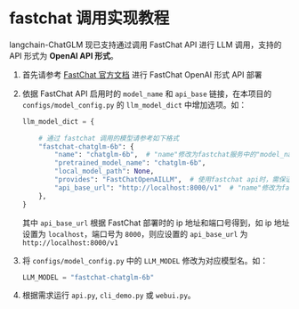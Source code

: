 # fastchat 调用实现教程
langchain-ChatGLM 现已支持通过调用 FastChat API 进行 LLM 调用，支持的 API 形式为 **OpenAI API 形式**。 
1. 首先请参考 [FastChat 官方文档](https://github.com/lm-sys/FastChat/blob/main/docs/openai_api.md#restful-api-server) 进行 FastChat OpenAI 形式 API 部署
2. 依据 FastChat API 启用时的 `model_name` 和 `api_base` 链接，在本项目的 `configs/model_config.py` 的 `llm_model_dict` 中增加选项。如：
    ```python
    llm_model_dict = {
            
        # 通过 fastchat 调用的模型请参考如下格式
        "fastchat-chatglm-6b": {
            "name": "chatglm-6b",  # "name"修改为fastchat服务中的"model_name"
            "pretrained_model_name": "chatglm-6b",
            "local_model_path": None,
            "provides": "FastChatOpenAILLM",  # 使用fastchat api时，需保证"provides"为"FastChatOpenAILLM"
            "api_base_url": "http://localhost:8000/v1"  # "name"修改为fastchat服务中的"api_base_url"
        },
    }
    ```
    其中 `api_base_url` 根据 FastChat 部署时的 ip 地址和端口号得到，如 ip 地址设置为 `localhost`，端口号为 `8000`，则应设置的 `api_base_url` 为 `http://localhost:8000/v1`

3. 将 `configs/model_config.py` 中的 `LLM_MODEL` 修改为对应模型名。如：
    ```python
    LLM_MODEL = "fastchat-chatglm-6b"
    ```
4. 根据需求运行 `api.py`, `cli_demo.py` 或 `webui.py`。